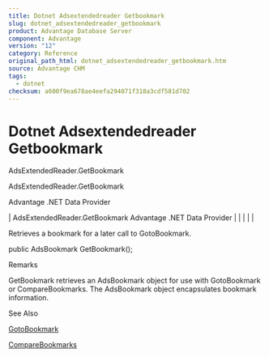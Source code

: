 ```yaml
---
title: Dotnet Adsextendedreader Getbookmark
slug: dotnet_adsextendedreader_getbookmark
product: Advantage Database Server
component: Advantage
version: "12"
category: Reference
original_path_html: dotnet_adsextendedreader_getbookmark.htm
source: Advantage CHM
tags:
  - dotnet
checksum: a600f9ea678ae4eefa294071f318a3cdf581d702
---
```


# Dotnet Adsextendedreader Getbookmark

AdsExtendedReader.GetBookmark

AdsExtendedReader.GetBookmark

Advantage .NET Data Provider

| AdsExtendedReader.GetBookmark  Advantage .NET Data Provider |  |  |  |  |

Retrieves a bookmark for a later call to GotoBookmark.

public AdsBookmark GetBookmark();

Remarks

GetBookmark retrieves an AdsBookmark object for use with GotoBookmark or CompareBookmarks. The AdsBookmark object encapsulates bookmark information.

See Also

[GotoBookmark](dotnet_adsextendedreader_gotobookmark.md)

[CompareBookmarks](dotnet_adsextendedreader_comparebookmarks.md)
